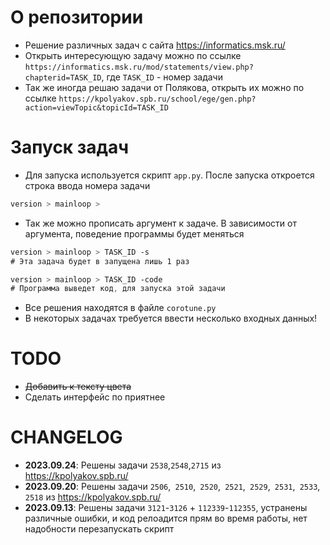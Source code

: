 # О репозитории
- Решение различных задач с сайта https://informatics.msk.ru/
- Открыть интересующую задачу можно по ссылке `https://informatics.msk.ru/mod/statements/view.php?chapterid=TASK_ID`, где `TASK_ID` - номер задачи
- Так же иногда решаю задачи от Полякова, открыть их можно по ссылке `https://kpolyakov.spb.ru/school/ege/gen.php?action=viewTopic&topicId=TASK_ID`

# Запуск задач
- Для запуска используется скрипт `app.py`. После запуска откроется строка ввода номера задачи
```css
version > mainloop > 
```
- Так же можно прописать аргумент к задаче. В зависимости от аргумента, поведение программы будет меняться
```css
version > mainloop > TASK_ID -s 
# Эта задача будет в запущена лишь 1 раз

version > mainloop > TASK_ID -code
# Программа выведет код, для запуска этой задачи
```
- Все решения находятся в файле `corotune.py`
- В некоторых задачах требуется ввести несколько входных данных!

# TODO
- ~~Добавить к тексту цвета~~
- Сделать интерфейс по приятнее

# CHANGELOG
- **2023.09.24**: Решены задачи `2538`,`2548`,`2715` из https://kpolyakov.spb.ru/
- **2023.09.20**: Решены задачи `2506`,` 2510`,` 2520`,` 2521`,` 2529`,` 2531`,` 2533`,` 2518` из https://kpolyakov.spb.ru/
- **2023.09.13**: Решены задачи `3121`-`3126` + `112339`-`112355`, устранены различные ошибки, и код релоадится прям во время работы, нет надобности перезапускать скрипт
